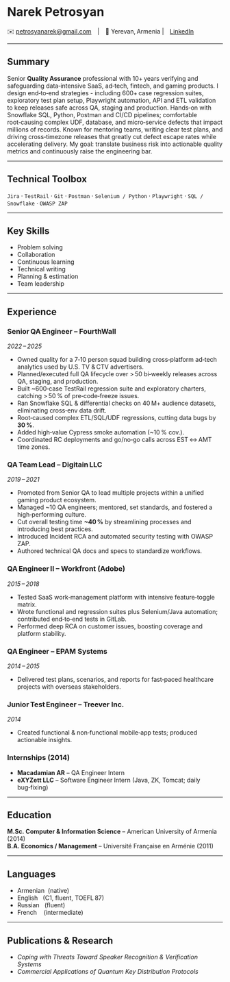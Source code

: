 # **Narek Petrosyan**  

✉️ petrosyanarek@gmail.com | 📍 Yerevan, Armenia | [LinkedIn](https://linkedin.com/in/narek-petrosyan)

---

## Summary

Senior **Quality Assurance** professional with 10+ years verifying and safeguarding data‑intensive SaaS, ad‑tech, fintech, and gaming products. I design end‑to‑end strategies - including 600+ case regression suites, exploratory test plan setup, Playwright automation, API and ETL validation to keep releases safe across QA, staging and production. Hands‑on with Snowflake SQL, Python, Postman and CI/CD pipelines; comfortable root‑causing complex UDF, database, and micro‑service defects that impact millions of records. Known for mentoring teams, writing clear test plans, and driving cross‑timezone releases that greatly cut defect escape rates while accelerating delivery. My goal: translate business risk into actionable quality metrics and continuously raise the engineering bar.

---

## Technical Toolbox
`Jira` · `TestRail` · `Git` · `Postman` · `Selenium / Python` · `Playwright` · `SQL / Snowflake` · `OWASP ZAP`

---


## Key Skills
- Problem solving
- Collaboration
- Continuous learning  
- Technical writing
- Planning & estimation
- Team leadership

---

## Experience

### **Senior QA Engineer – FourthWall**  
*2022 – 2025*  
- Owned quality for a 7‑10 person squad building cross‑platform ad‑tech analytics used by U.S. TV & CTV advertisers.  
- Planned/executed full QA lifecycle over > 50 bi‑weekly releases across QA, staging, and production.  
- Built ~600‑case TestRail regression suite and exploratory charters, catching > 50 % of pre‑code‑freeze issues.  
- Ran Snowflake SQL & differential checks on 40 M+ audience datasets, eliminating cross‑env data drift.  
- Root‑caused complex ETL/SQL/UDF regressions, cutting data bugs by **30 %**.  
- Added high‑value Cypress smoke automation (~10 % cov.).  
- Coordinated RC deployments and go/no‑go calls across EST ↔ AMT time zones.

### **QA Team Lead – Digitain LLC**  
*2019 – 2021*  
- Promoted from Senior QA to lead multiple projects within a unified gaming product ecosystem.  
- Managed ~10 QA engineers; mentored, set standards, and fostered a high‑performing culture.  
- Cut overall testing time **~40 %** by streamlining processes and introducing best practices.  
- Introduced Incident RCA and automated security testing with OWASP ZAP.  
- Authored technical QA docs and specs to standardize workflows.

### **QA Engineer II – Workfront (Adobe)**  
*2015 – 2018*  
- Tested SaaS work‑management platform with intensive feature‑toggle matrix.  
- Wrote functional and regression suites plus Selenium/Java automation; contributed end‑to‑end tests in GitLab.  
- Performed deep RCA on customer issues, boosting coverage and platform stability.

### **QA Engineer – EPAM Systems**  
*2014 – 2015*  
- Delivered test plans, scenarios, and reports for fast‑paced healthcare projects with overseas stakeholders.

### **Junior Test Engineer – Treever Inc.**  
*2014*  
- Created functional & non‑functional mobile‑app tests; produced actionable insights.

### **Internships (2014)**  
- **Macadamian AR** – QA Engineer Intern  
- **eXYZett LLC** – Software Engineer Intern (Java, ZK, Tomcat; daily bug‑fixing)

---

## Education
**M.Sc. Computer & Information Science** – American University of Armenia (2014)  
**B.A. Economics / Management** – Université Française en Arménie (2011)

---

## Languages
- Armenian  (native)  
- English   (C1, fluent, TOEFL 87)  
- Russian   (fluent)  
- French    (intermediate)

---

## Publications & Research
- *Coping with Threats Toward Speaker Recognition & Verification Systems*  
- *Commercial Applications of Quantum Key Distribution Protocols*
